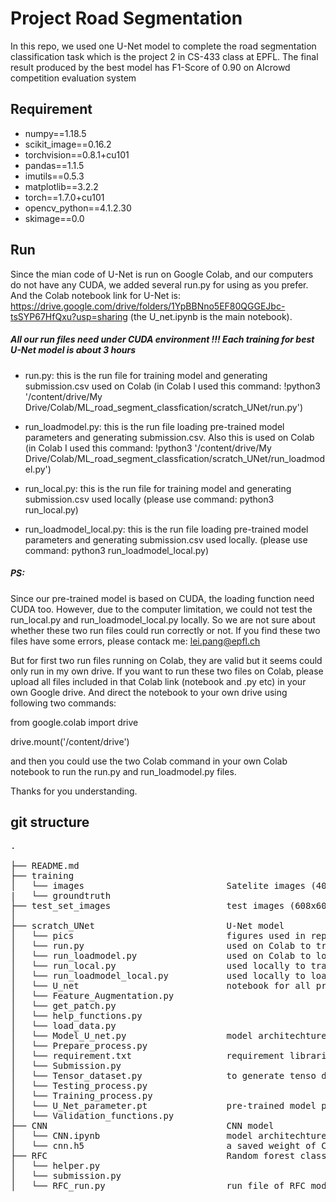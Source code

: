 # Project Road Segmentation

In this repo, we used one U-Net model to complete the road segmentation classification task which is the project 2 in CS-433 class at EPFL. The final result produced by the best model has F1-Score of 0.90 on AIcrowd competition evaluation system 

## Requirement
* numpy==1.18.5
* scikit_image==0.16.2
* torchvision==0.8.1+cu101
* pandas==1.1.5
* imutils==0.5.3
* matplotlib==3.2.2
* torch==1.7.0+cu101
* opencv_python==4.1.2.30
* skimage==0.0

## Run
Since the mian code of U-Net is run on Google Colab, and our computers do not have any CUDA, we added several run.py for using as you prefer.
And the Colab notebook link for U-Net is: https://drive.google.com/drive/folders/1YpBBNno5EF80QGGEJbc-tsSYP67HfQxu?usp=sharing (the U_net.ipynb is the main notebook). 

##### All our run files need under CUDA environment !!! Each training for best U-Net model is about 3 hours

* run.py: this is the run file for training model and generating submission.csv used on Colab 
(in Colab I used this command: !python3 '/content/drive/My Drive/Colab/ML_road_segment_classfication/scratch_UNet/run.py')

* run_loadmodel.py: this is the run file loading pre-trained model parameters and generating submission.csv. Also this is used on Colab
(in Colab I used this command: !python3 '/content/drive/My Drive/Colab/ML_road_segment_classfication/scratch_UNet/run_loadmodel.py')

* run_local.py: this is the run file for training model and generating submission.csv used locally
(please use command: python3 run_local.py)

* run_loadmodel_local.py: this is the run file loading pre-trained model parameters and generating submission.csv used locally.
(please use command: python3 run_loadmodel_local.py)

##### PS: 
Since our pre-trained model is based on CUDA, the loading function need CUDA too. However, due to the computer limitation, we could not test the run_local.py and run_loadmodel_local.py locally. So we are not sure about whether these two run files could run correctly or not. If you find these two files have some errors, please contack me: lei.pang@epfl.ch

But for first two run files running on Colab, they are valid but it seems could only run in my own drive.
If you want to run these two files on Colab, please upload all files included in that Colab link (notebook and .py etc) in your own Google drive. And direct the notebook to your own drive using following two commands:

from google.colab import drive

drive.mount('/content/drive')

and then you could use the two Colab command in your own Colab notebook to run the run.py and run_loadmodel.py files.

Thanks for you understanding.



## git structure
<pre>
.

├── README.md                            
├── training            
│   └── images                           Satelite images (400x400)
|   └── groundtruth
├── test_set_images                      test images (608x608)
│
├── scratch_UNet                         U-Net model
│   └── pics                             figures used in report
│   └── run.py                           used on Colab to train model
│   └── run_loadmodel.py                 used on Colab to load trained model
│   └── run_local.py                     used locally to train model
│   └── run_loadmodel_local.py           used locally to load trained model
│   └── U_net                            notebook for all procedures
│   └── Feature_Augmentation.py          
│   └── get_patch.py
│   └── help_functions.py
│   └── load_data.py
│   └── Model_U_net.py                   model architechture
│   └── Prepare_process.py
│   └── requirement.txt                  requirement libraries and corresponding version
│   └── Submission.py
│   └── Tensor_dataset.py                to generate tenso dataset
│   └── Testing_process.py
│   └── Training_process.py
│   └── U_Net_parameter.pt               pre-trained model parameters used in run_loadmodel.py
│   └── Validation_functions.py
├── CNN                                  CNN model
│   └── CNN.ipynb                        model architechture
│   └── cnn.h5                           a saved weight of CNN
├── RFC                                  Random forest classifier
│   └── helper.py                        
│   └── submission.py                    
│   └── RFC_run.py                       run file of RFC model

